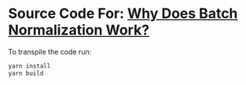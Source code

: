 # Source Code For: [Why Does Batch Normalization Work?](http://abay.tech/blog/why-does-batch-normalization-work/)

To transpile the code run:
```bash
yarn install
yarn build
```
